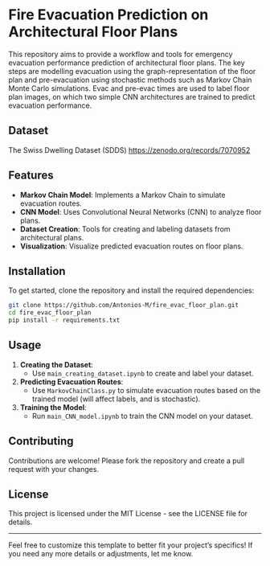 # Fire Evacuation Prediction on Architectural Floor Plans

This repository aims to provide a workflow and tools for emergency evacuation performance prediction of architectural floor plans. The key steps are modelling evacuation using the graph-representation of the floor plan and pre-evacuation using stochastic methods such as Markov Chain Monte Carlo simulations. Evac and pre-evac times are used to label floor plan images, on which two simple CNN architectures are trained to predict evacuation performance.

## Dataset

The Swiss Dwelling Dataset (SDDS) https://zenodo.org/records/7070952

## Features

- **Markov Chain Model**: Implements a Markov Chain to simulate evacuation routes.
- **CNN Model**: Uses Convolutional Neural Networks (CNN) to analyze floor plans.
- **Dataset Creation**: Tools for creating and labeling datasets from architectural plans.
- **Visualization**: Visualize predicted evacuation routes on floor plans.

## Installation

To get started, clone the repository and install the required dependencies:

```bash
git clone https://github.com/Antonios-M/fire_evac_floor_plan.git
cd fire_evac_floor_plan
pip install -r requirements.txt
```

## Usage

1. **Creating the Dataset**:
    - Use `main_creating_dataset.ipynb` to create and label your dataset.
2. **Predicting Evacuation Routes**:
    - Use `MarkovChainClass.py` to simulate evacuation routes based on the trained model (will affect labels, and is stochastic).
3. **Training the Model**:
    - Run `main_CNN_model.ipynb` to train the CNN model on your dataset.

## Contributing

Contributions are welcome! Please fork the repository and create a pull request with your changes.

## License

This project is licensed under the MIT License - see the LICENSE file for details.

---

Feel free to customize this template to better fit your project’s specifics! If you need any more details or adjustments, let me know.
